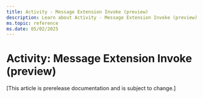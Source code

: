 ```yaml
---
title: Activity - Message Extension Invoke (preview)
description: Learn about Activity - Message Extension Invoke (preview)
ms.topic: reference
ms.date: 05/02/2025
---
```


# Activity: Message Extension Invoke (preview)

[This article is prerelease documentation and is subject to change.]